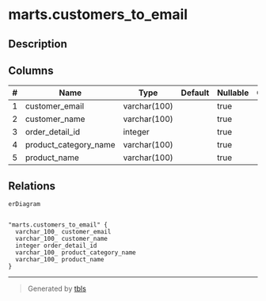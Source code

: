 # marts.customers_to_email

## Description

## Columns

| # | Name                  | Type         | Default | Nullable | Children | Parents | Comment |
| - | --------------------- | ------------ | ------- | -------- | -------- | ------- | ------- |
| 1 | customer_email        | varchar(100) |         | true     |          |         |         |
| 2 | customer_name         | varchar(100) |         | true     |          |         |         |
| 3 | order_detail_id       | integer      |         | true     |          |         |         |
| 4 | product_category_name | varchar(100) |         | true     |          |         |         |
| 5 | product_name          | varchar(100) |         | true     |          |         |         |

## Relations

```mermaid
erDiagram


"marts.customers_to_email" {
  varchar_100_ customer_email
  varchar_100_ customer_name
  integer order_detail_id
  varchar_100_ product_category_name
  varchar_100_ product_name
}
```

---

> Generated by [tbls](https://github.com/k1LoW/tbls)
